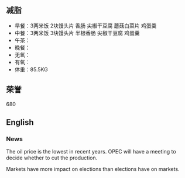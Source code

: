 ## 减脂 ##
* 早餐：3两米饭 2块馒头片 香肠 尖椒干豆腐 蘑菇白菜片 鸡蛋羹
* 中餐：3两米饭 3块馒头片 半根香肠 尖椒干豆腐 鸡蛋羹
* 午茶：
* 晚餐：
* 无氧：
* 有氧：
* 体重：85.5KG


## 荣誉 ##
680


## English ##

### News ###
The oil price is the lowest in recent years. OPEC will have a meeting to decide 
whether to cut the production.


Markets have more impact on elections than elections have on markets.
